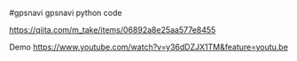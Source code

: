 #gpsnavi
gpsnavi python code

https://qiita.com/m_take/items/06892a8e25aa577e8455

Demo
https://www.youtube.com/watch?v=y36dDZJX1TM&feature=youtu.be
